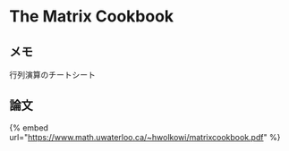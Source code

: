 # The Matrix Cookbook

## メモ

行列演算のチートシート



## 論文

{% embed url="https://www.math.uwaterloo.ca/~hwolkowi/matrixcookbook.pdf" %}



